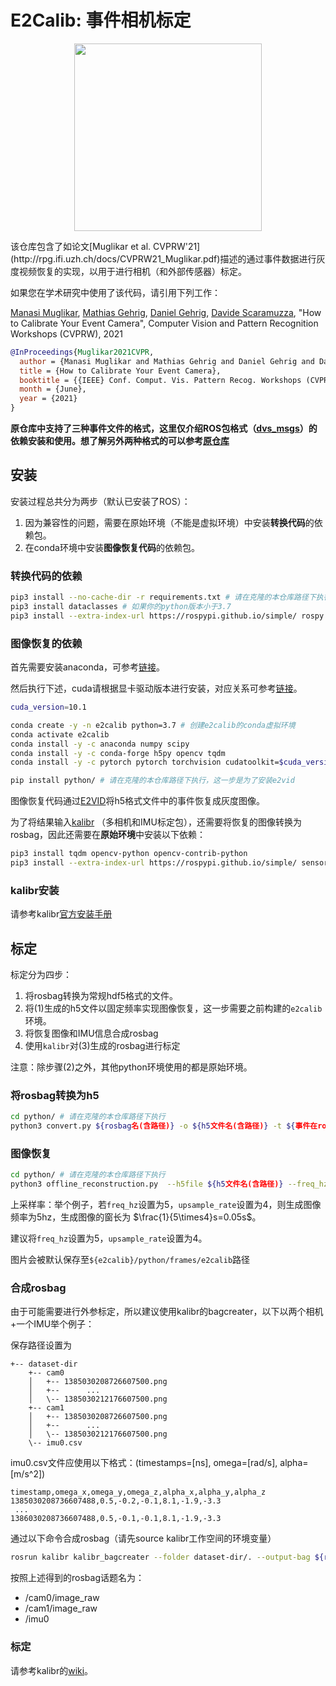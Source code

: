 # E2Calib: 事件相机标定

<p align="center">
   <img src="http://rpg.ifi.uzh.ch/img/papers/CVPRW21_Muglikar.png" height="300"/>
</p>
该仓库包含了如论文[Muglikar et al. CVPRW'21](http://rpg.ifi.uzh.ch/docs/CVPRW21_Muglikar.pdf)描述的通过事件数据进行灰度视频恢复的实现，以用于进行相机（和外部传感器）标定。

如果您在学术研究中使用了该代码，请引用下列工作：

[Manasi Muglikar](https://manasi94.github.io/), [Mathias Gehrig](https://magehrig.github.io/), [Daniel Gehrig](https://danielgehrig18.github.io/), [Davide Scaramuzza](http://rpg.ifi.uzh.ch/people_scaramuzza.html), "How to Calibrate Your Event Camera", Computer Vision and Pattern Recognition Workshops (CVPRW), 2021

```bibtex
@InProceedings{Muglikar2021CVPR,
  author = {Manasi Muglikar and Mathias Gehrig and Daniel Gehrig and Davide Scaramuzza},
  title = {How to Calibrate Your Event Camera},
  booktitle = {{IEEE} Conf. Comput. Vis. Pattern Recog. Workshops (CVPRW)},
  month = {June},
  year = {2021}
}
```

**原仓库中支持了三种事件文件的格式，这里仅介绍ROS包格式（[dvs\_msgs](https://github.com/uzh-rpg/rpg_dvs_ros/tree/master/dvs_msgs)）的依赖安装和使用。想了解另外两种格式的可以参考[原仓库](https://github.com/uzh-rpg/e2calib)**

## 安装

安装过程总共分为两步（默认已安装了ROS）：

1. 因为兼容性的问题，需要在原始环境（不能是虚拟环境）中安装**转换代码**的依赖包。
2. 在conda环境中安装**图像恢复代码**的依赖包。

### 转换代码的依赖

```bash
pip3 install --no-cache-dir -r requirements.txt # 请在克隆的本仓库路径下执行
pip3 install dataclasses # 如果你的python版本小于3.7
pip3 install --extra-index-url https://rospypi.github.io/simple/ rospy rosbag
```

### 图像恢复的依赖

首先需要安装anaconda，可参考[链接](https://blog.csdn.net/qq_39779233/article/details/127199957)。

然后执行下述，cuda请根据显卡驱动版本进行安装，对应关系可参考[链接](https://docs.nvidia.com/cuda/cuda-toolkit-release-notes/index.html#id4)。

```bash
cuda_version=10.1

conda create -y -n e2calib python=3.7 # 创建e2calib的conda虚拟环境
conda activate e2calib
conda install -y -c anaconda numpy scipy
conda install -y -c conda-forge h5py opencv tqdm
conda install -y -c pytorch pytorch torchvision cudatoolkit=$cuda_version

pip install python/ # 请在克隆的本仓库路径下执行，这一步是为了安装e2vid
```

图像恢复代码通过[E2VID](http://rpg.ifi.uzh.ch/docs/TPAMI19_Rebecq.pdf)将h5格式文件中的事件恢复成灰度图像。

为了将结果输入[kalibr](https://github.com/ethz-asl/kalibr) （多相机和IMU标定包），还需要将恢复的图像转换为rosbag，因此还需要在**原始环境**中安装以下依赖：

```bash
pip3 install tqdm opencv-python opencv-contrib-python
pip3 install --extra-index-url https://rospypi.github.io/simple/ sensor-msgs
```

### kalibr安装

请参考kalibr[官方安装手册](https://github.com/ethz-asl/kalibr/wiki/installation)

## 标定

标定分为四步：

1. 将rosbag转换为常规hdf5格式的文件。
2. 将(1)生成的h5文件以固定频率实现图像恢复，这一步需要之前构建的`e2calib`环境。
3. 将恢复图像和IMU信息合成rosbag
4. 使用`kalibr`对(3)生成的rosbag进行标定

注意：除步骤(2)之外，其他python环境使用的都是原始环境。

### 将rosbag转换为h5

```bash
cd python/ # 请在克隆的本仓库路径下执行
python3 convert.py ${rosbag名(含路径)} -o ${h5文件名(含路径)} -t ${事件在rosbag中的topic}
```

### 图像恢复

```bash
cd python/ # 请在克隆的本仓库路径下执行
python3 offline_reconstruction.py  --h5file ${h5文件名(含路径)} --freq_hz ${保存图像的频率} --upsample_rate ${上采样率} --height ${图像高度} --width ${图像长度}
```

上采样率：举个例子，若`freq_hz`设置为5，`upsample_rate`设置为4，则生成图像频率为5hz，生成图像的窗长为 $\frac{1}{5\times4}s=0.05s$。

建议将`freq_hz`设置为5，`upsample_rate`设置为4。

图片会被默认保存至`${e2calib}/python/frames/e2calib`路径

### 合成rosbag

由于可能需要进行外参标定，所以建议使用kalibr的bagcreater，以下以两个相机+一个IMU举个例子：

保存路径设置为

```
+-- dataset-dir
    +-- cam0
    │   +-- 1385030208726607500.png
    │   +--      ...
    │   \-- 1385030212176607500.png
    +-- cam1
    │   +-- 1385030208726607500.png
    │   +--      ...
    │   \-- 1385030212176607500.png
    \-- imu0.csv
```

imu0.csv文件应使用以下格式：(timestamps=[ns], omega=[rad/s], alpha=[m/s^2])

```
timestamp,omega_x,omega_y,omega_z,alpha_x,alpha_y,alpha_z
1385030208736607488,0.5,-0.2,-0.1,8.1,-1.9,-3.3
 ...
1386030208736607488,0.5,-0.1,-0.1,8.1,-1.9,-3.3
```

通过以下命令合成rosbag（请先source kalibr工作空间的环境变量）

```bash
rosrun kalibr kalibr_bagcreater --folder dataset-dir/. --output-bag ${rosbag名}
```

按照上述得到的rosbag话题名为：

- /cam0/image_raw
- /cam1/image_raw
- /imu0

### 标定

请参考kalibr的[wiki](https://github.com/ethz-asl/kalibr/wiki)。
